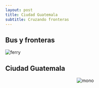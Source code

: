 ```yaml
---
layout: post
title: Ciudad Guatemala
subtitle: Cruzando fronteras
---
```


## Bus y fronteras


![ferry]()


## Ciudad Guatemala





<p style="
    text-align: -webkit-center;
"><img src="https://lh3.googleusercontent.com/xNuU4GdwBz2N9IFhEN8uSRukDfnyZU8fI1iQeeJQJVo7HSvFZ4MI20rtwXqZBtcbu8aR4XJ0vDuMxZNEUsjTqLYq_tsqsSS8N3hmLvoCDVNviLTcJNkG2CcXrFJm2z2rQKh0Mvc25J27rBmNYdRi-R-sFx1sj3KP5ekb202QiHtRbfIiy1qmcMFRXTgYuA8HPPxpJn8GsCFIXu_aFIqPMnz93Y5BY15-T7HQ0_RFYU55OWCDJGNPbR08Cv4POFSibHj_Mcb79r7Pk5VgG7Blec-EfGkDveNv9OA6Kepf5pgyFwcvx2xQ-i-39D04iApdzbLboZkU-NL_-eIjfmof9SNOFkrZxpILsrJGQrJboPB9NYRU8C8bzb00DtI84e5djnixhOXsp1zZ5dfAuTwNgczHOLdHL6VHYAKnusEdScYrrNfokxyfASNrHREbSw0xFIi8zlKlzXilQg8Txzhc8yjxVBueHWJZ0GQh3YHTNaK27MRS9ZBjmK3I7qNlTuUj1oRESUqaYHhhyTC_UBKaQPUu584YJqIQpnkKgQTEu66bulQJKTqwcPoTAuUVDXsb5SC6R2obADeJ0zb5g7GvnzqVn4pf6v9jdCiSXYhn1GvOU4vQt7-v3-6xiJttoahXHvSFpGsttbztE6TMN-uqMgJTQkAUkp4how=w386-h686-no" alt="mono" style="

    width: 40%;
"></p>

